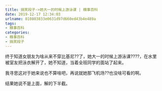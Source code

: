 ```yaml
---
title: 搞笑段子->她大一的时候上游泳课 | 糗事百科
date: 2019-12-17 12:34:03
urlname: 010803833e0631d97d660ed43b4e489a
tags: 
- 糗事百科
categories:
- 糗事百科
- 搞笑段子
---
```

终于知道女朋友为啥从来不穿比基尼??了，她大一的时候上游泳课????，在水里被室友把泳衣解开了，她不知道，当着全班同学的面站了起来。

我寻思这对于她来说也不算啥吧，再说就她那飞机场??也没啥可看的啊。

结果她说不是上面，解的下半截。


